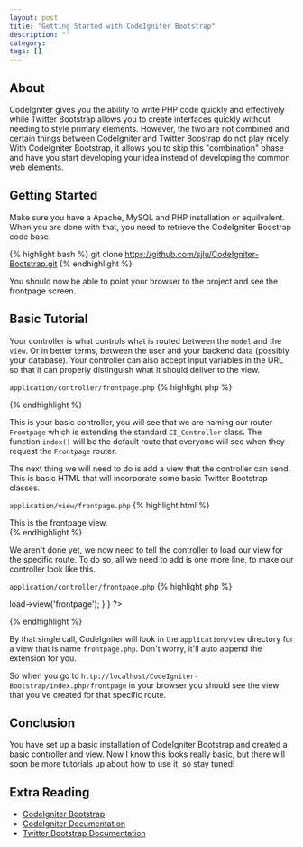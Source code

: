```yaml
---
layout: post
title: "Getting Started with CodeIgniter Bootstrap"
description: ""
category:
tags: []
---
```



## About

CodeIgniter gives you the ability to write PHP code quickly and effectively while Twitter Bootstrap allows you to create
interfaces quickly without needing to style primary elements. However, the two are not combined and certain things between
CodeIgniter and Twitter Boostrap do not play nicely. With CodeIgniter Bootstrap, it allows you to skip this "combination"
phase and have you start developing your idea instead of developing the common web elements.

## Getting Started

Make sure you have a Apache, MySQL and PHP installation or equilvalent.
When you are done with that, you need to retrieve the CodeIgniter Boostrap code base.

{% highlight bash %}
git clone https://github.com/sjlu/CodeIgniter-Bootstrap.git
{% endhighlight %}

You should now be able to point your browser to the project and see the frontpage screen.

## Basic Tutorial

Your controller is what controls what is routed between the `model` and the `view`.
Or in better terms, between the user and your backend data (possibly your database).
Your controller can also accept input variables in the URL so that it can properly
distinguish what it should deliver to the view.

`application/controller/frontpage.php`
{% highlight php %}
<?php
class Frontpage extends CI_Controller {

   public function index()
   {

   }

}
?>
{% endhighlight %}

This is your basic controller, you will see that we are naming our router `Fromtpage`
which is extending the standard `CI_Controller` class. The function `index()` will be
the default route that everyone will see when they request the `Frontpage` router.

The next thing we will need to do is add a view that the controller can send. This is
basic HTML that will incorporate some basic Twitter Bootstrap classes.

`application/view/frontpage.php`
{% highlight html %}
<div class="container">
   <div class="hero-unit">
      This is the frontpage view.
   </div>
</div>
{% endhighlight %}

We aren't done yet, we now need to tell the controller to load our view for the specific
route. To do so, all we need to add is one more line, to make our controller look like this.

`application/controller/frontpage.php`
{% highlight php %}
<?php
class Frontpage extends CI_Controller {

   public function index()
   {
      $this->load->view('frontpage');
   }

}
?>
{% endhighlight %}

By that single call, CodeIgniter will look in the `application/view` directory for a view
that is name `frontpage.php`. Don't worry, it'll auto append the extension for you.

So when you go to `http://localhost/CodeIgniter-Bootstrap/index.php/frontpage`
in your browser you should see the view that you've created for that specific route.

## Conclusion

You have set up a basic installation of CodeIgniter Bootstrap and created a
basic controller and view. Now I know this looks really basic, but there will
soon be more tutorials up about how to use it, so stay tuned!

## Extra Reading
- [CodeIgniter Bootstrap](https://github.com/sjlu/CodeIgniter-Bootstrap)
- [CodeIgniter Documentation](http://codeigniter.com/user_guide/)
- [Twitter Bootstrap Documentation](http://twitter.github.com/bootstrap/)
